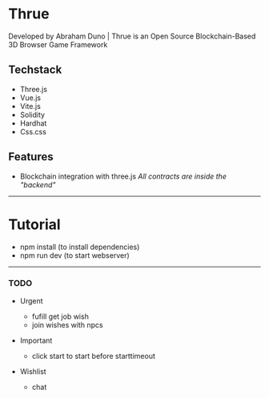 # Thrue #
Developed by Abraham Duno | Thrue is an Open Source Blockchain-Based 3D Browser Game Framework

## Techstack ##
* Three.js
* Vue.js
* Vite.js
* Solidity
* Hardhat
* Css.css

## Features ##
* Blockchain integration with three.js
*All contracts are inside the "backend"*


- - - -
# Tutorial #
* npm install (to install dependencies)
* npm run dev (to start webserver)
- - - -


### TODO ###
* Urgent
	* fufill get job wish
  * join wishes with npcs

* Important
	* click start to start before starttimeout

* Wishlist
	* chat
